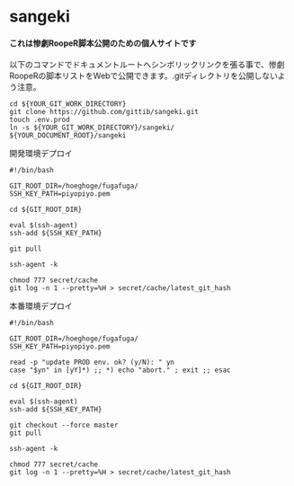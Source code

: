 # sangeki
#### これは惨劇RoopeR脚本公開のための個人サイトです
以下のコマンドでドキュメントルートへシンボリックリンクを張る事で、惨劇RoopeRの脚本リストをWebで公開できます。.gitディレクトリを公開しないよう注意。
```
cd ${YOUR_GIT_WORK_DIRECTORY}
git clone https://github.com/gittib/sangeki.git
touch .env.prod
ln -s ${YOUR_GIT_WORK_DIRECTORY}/sangeki/ ${YOUR_DOCUMENT_ROOT}/sangeki
```

開発環境デプロイ
```
#!/bin/bash

GIT_ROOT_DIR=/hoeghoge/fugafuga/
SSH_KEY_PATH=piyopiyo.pem

cd ${GIT_ROOT_DIR}

eval $(ssh-agent)
ssh-add ${SSH_KEY_PATH}

git pull

ssh-agent -k

chmod 777 secret/cache
git log -n 1 --pretty=%H > secret/cache/latest_git_hash
```

本番環境デプロイ
```
#!/bin/bash

GIT_ROOT_DIR=/hoeghoge/fugafuga/
SSH_KEY_PATH=piyopiyo.pem

read -p "update PROD env. ok? (y/N): " yn
case "$yn" in [yY]*) ;; *) echo "abort." ; exit ;; esac

cd ${GIT_ROOT_DIR}

eval $(ssh-agent)
ssh-add ${SSH_KEY_PATH}

git checkout --force master
git pull

ssh-agent -k

chmod 777 secret/cache
git log -n 1 --pretty=%H > secret/cache/latest_git_hash
```
